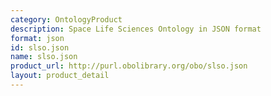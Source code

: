 ```yaml
---
category: OntologyProduct
description: Space Life Sciences Ontology in JSON format
format: json
id: slso.json
name: slso.json
product_url: http://purl.obolibrary.org/obo/slso.json
layout: product_detail
---
```

